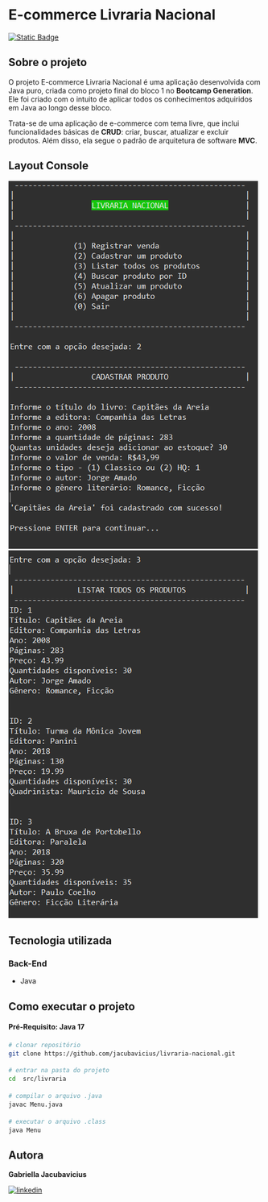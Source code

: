 # E-commerce Livraria Nacional
[![Static Badge](https://img.shields.io/badge/License-MIT-green.svg)](https://github.com/jacubavicius/livraria-nacional/blob/main/LICENSE)


## Sobre o projeto
O projeto E-commerce Livraria Nacional é uma aplicação desenvolvida com Java puro, criada como projeto final do bloco 1 no <b>Bootcamp Generation</b>. Ele foi criado com o intuito de aplicar todos os conhecimentos adquiridos em Java ao longo desse bloco.

Trata-se de uma aplicação de e-commerce com tema livre, que inclui funcionalidades básicas de <b>CRUD</b>: criar, buscar, atualizar e excluir produtos. Além disso, ela segue o padrão de arquitetura de software <b>MVC</b>.


## Layout Console
![Console1](https://github.com/jacubavicius/livraria-nacional/blob/main/assets/menu-cadastroProduto.png)     
![Console2](https://github.com/jacubavicius/livraria-nacional/blob/main/assets/listarTodosProdutos.png)

## Tecnologia utilizada
### Back-End
- Java

## Como executar o projeto
#### Pré-Requisito: Java 17

```bash
# clonar repositório
git clone https://github.com/jacubavicius/livraria-nacional.git

# entrar na pasta do projeto
cd  src/livraria

# compilar o arquivo .java
javac Menu.java

# executar o arquivo .class
java Menu
```
## Autora

<b>Gabriella Jacubavicius</b>

[![linkedin](https://img.shields.io/badge/LinkedIn-0077B5?style=for-the-badge&logo=linkedin&logoColor=white)](https://www.linkedin.com/in/gabriella-jacubavicius/)
